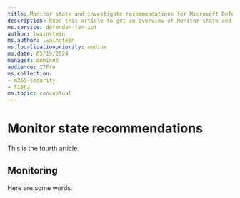 ```yaml
---
title: Monitor state and investigate recommendations for Microsoft Defender for IoT in XDR Defender portal
description: Read this article to get an overview of Monitor state and investigate recommendations of the new Site Security feature.
ms.service: defender-for-iot
author: lwainstein
ms.author: lwainstein
ms.localizationpriority: medium
ms.date: 05/19/2024
manager: deniseb
audience: ITPro
ms.collection:
- m365-security
- tier2
ms.topic: conceptual
---
```


# Monitor state recommendations

This is the fourth article.

## Monitoring

Here are some words.
